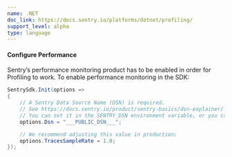 ```yaml
---
name: .NET
doc_link: https://docs.sentry.io/platforms/dotnet/profiling/
support_level: alpha
type: language
---
```


#### Configure Performance

Sentry’s performance monitoring product has to be enabled in order for Profiling to work. To enable performance monitoring in the SDK:

```csharp
SentrySdk.Init(options =>
{
    // A Sentry Data Source Name (DSN) is required.
    // See https://docs.sentry.io/product/sentry-basics/dsn-explainer/
    // You can set it in the SENTRY_DSN environment variable, or you can set it in code here.
    options.Dsn = "___PUBLIC_DSN___";

    // We recommend adjusting this value in production:
    options.TracesSampleRate = 1.0;
});
```
